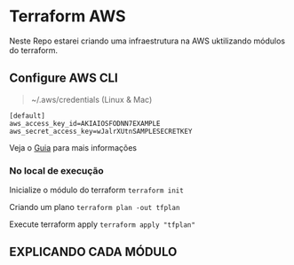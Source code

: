 # Terraform AWS
Neste Repo estarei criando uma infraestrutura na AWS uktilizando módulos do terraform.

## Configure AWS CLI 
> ~/.aws/credentials (Linux & Mac)

```
[default]
aws_access_key_id=AKIAIOSFODNN7EXAMPLE
aws_secret_access_key=wJalrXUtnSAMPLESECRETKEY
```
Veja o [Guia](https://docs.aws.amazon.com/cli/latest/userguide/cli-configure-profiles.html) para mais informações

### No local de execução

Inicialize o módulo do terraform
`terraform init`

Criando um plano
`terraform plan -out tfplan`

Execute terraform apply
`terraform apply "tfplan"` 


## EXPLICANDO CADA MÓDULO
